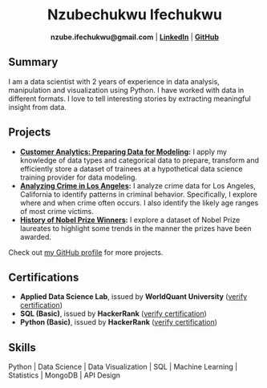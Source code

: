 <h1 style="text-align: center;">Nzubechukwu Ifechukwu</h1>
<p style="text-align: center;">
    <strong>nzube.ifechukwu@gmail.com</strong> | 
    <a href="https://www.linkedin.com/in/nzubeifechukwu/" target="_blank" rel="noopener"><strong>LinkedIn</strong></a> |
    <a href="https://github.com/nzubeifechukwu" target="_blank"><strong>GitHub</strong></a>
</p>

## Summary

I am a data scientist with 2 years of experience in data analysis, manipulation and visualization using Python. I have worked with data in different formats. I love to tell interesting stories by extracting meaningful insight from data.

## Projects

- **[Customer Analytics: Preparing Data for Modeling](https://github.com/nzubeifechukwu/customer-analytics):** I apply my knowledge of data types and categorical data to prepare, transform and efficiently store a dataset of trainees at a hypothetical data science training provider for data modeling.
- **[Analyzing Crime in Los Angeles](https://github.com/nzubeifechukwu/crime-los-angeles):** I analyze crime data for Los Angeles, California to identify patterns in criminal behavior. Specifically, I explore where and when crime often occurs. I also identify the likely age ranges of most crime victims.
- **[History of Nobel Prize Winners](https://github.com/nzubeifechukwu/history-nobel-winners):** I explore a dataset of Nobel Prize laureates to highlight some trends in the manner the prizes have been awarded.

Check out [my GitHub profile](https://github.com/nzubeifechukwu) for more projects.

## Certifications

- **Applied Data Science Lab**, issued by **WorldQuant University** ([verify certification](https://www.credly.com/badges/6aee2256-410d-4dae-96ae-033e8d86e8b5))
- **SQL (Basic)**, issued by **HackerRank** ([verify certification](https://www.hackerrank.com/certificates/dd4aff6bf143))
- **Python (Basic)**, issued by **HackerRank** ([verify certification](https://www.hackerrank.com/certificates/5f1f044488c0))

## Skills

Python | Data Science | Data Visualization | SQL | Machine Learning | Statistics | MongoDB | API Design
